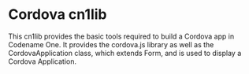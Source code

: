 # Cordova cn1lib

This cn1lib provides the basic tools required to build a Cordova app in Codename One.  It provides
the cordova.js library as well as the CordovaApplication class, which extends Form, and is used to 
display a Cordova Application.